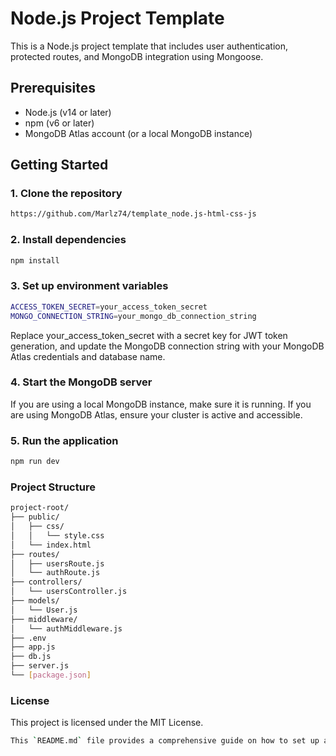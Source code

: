 # Node.js Project Template

This is a Node.js project template that includes user authentication, protected routes, and MongoDB integration using Mongoose.

## Prerequisites

- Node.js (v14 or later)
- npm (v6 or later)
- MongoDB Atlas account (or a local MongoDB instance)

## Getting Started

### 1. Clone the repository

```sh
https://github.com/Marlz74/template_node.js-html-css-js

```

### 2. Install dependencies
```sh
npm install
```

### 3. Set up environment variables
```sh
ACCESS_TOKEN_SECRET=your_access_token_secret
MONGO_CONNECTION_STRING=your_mongo_db_connection_string
```
Replace your_access_token_secret with a secret key for JWT token generation, and update the MongoDB connection string with your MongoDB Atlas credentials and database name.

### 4. Start the MongoDB server

If you are using a local MongoDB instance, make sure it is running. If you are using MongoDB Atlas, ensure your cluster is active and accessible.

### 5. Run the application
```sh
npm run dev
```
### Project Structure
```sh
project-root/
├── public/
│   ├── css/
│   │   └── style.css
│   └── index.html
├── routes/
│   ├── usersRoute.js
│   └── authRoute.js
├── controllers/
│   └── usersController.js
├── models/
│   └── User.js
├── middleware/
│   └── authMiddleware.js
├── .env
├── app.js
├── db.js
├── server.js
└── [package.json]
```



### License

This project is licensed under the MIT License.

```sh
This `README.md` file provides a comprehensive guide on how to set up and use your Node.js project template. It includes instructions for installing dependencies, setting up environment variables, running the application, and using / creating custom API endpoints.
```